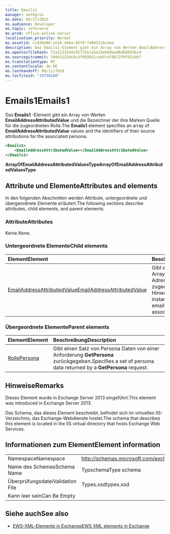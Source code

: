 ```yaml
---
title: Emails1
manager: sethgros
ms.date: 09/17/2015
ms.audience: Developer
ms.topic: reference
ms.prod: office-online-server
localization_priority: Normal
ms.assetid: cc02bd86-c618-446a-92f0-749423cbc4ee
description: Das Emails1-Element gibt ein Array von Werten EmailAddressAttributedValue und die Bezeichner der ihre Marken Quelle für die zugeordneten Rolle.
ms.openlocfilehash: f1a1223244c91731b1a5a1beb9daed6d680d3bc4
ms.sourcegitcommit: 34041125dc8c5f993b21cebfc4f8b72f0fd2cb6f
ms.translationtype: MT
ms.contentlocale: de-DE
ms.lasthandoff: 06/11/2018
ms.locfileid: "19758180"
---
```

# <a name="emails1"></a><span data-ttu-id="b485a-103">Emails1</span><span class="sxs-lookup"><span data-stu-id="b485a-103">Emails1</span></span>

<span data-ttu-id="b485a-104">Das **Emails1** -Element gibt ein Array von Werten **EmailAddressAttributedValue** und die Bezeichner der ihre Marken Quelle für die zugeordneten Rolle.</span><span class="sxs-lookup"><span data-stu-id="b485a-104">The **Emails1** element specifies an array of **EmailAddressAttributedValue** values and the identifiers of their source attributions for the associated persona.</span></span> 
  
```XML
<Emails1>
    <EmailAddressAttributedValue></EmailAddressAttributedValue>
</Emails1>
```

 <span data-ttu-id="b485a-105">**ArrayOfEmailAddressAttributedValuesType**</span><span class="sxs-lookup"><span data-stu-id="b485a-105">**ArrayOfEmailAddressAttributedValuesType**</span></span>
## <a name="attributes-and-elements"></a><span data-ttu-id="b485a-106">Attribute und Elemente</span><span class="sxs-lookup"><span data-stu-id="b485a-106">Attributes and elements</span></span>

<span data-ttu-id="b485a-107">In den folgenden Abschnitten werden Attribute, untergeordnete und übergeordnete Elemente erläutert.</span><span class="sxs-lookup"><span data-stu-id="b485a-107">The following sections describe attributes, child elements, and parent elements.</span></span>
  
### <a name="attributes"></a><span data-ttu-id="b485a-108">Attribute</span><span class="sxs-lookup"><span data-stu-id="b485a-108">Attributes</span></span>

<span data-ttu-id="b485a-109">Keine.</span><span class="sxs-lookup"><span data-stu-id="b485a-109">None.</span></span>
  
### <a name="child-elements"></a><span data-ttu-id="b485a-110">Untergeordnete Elemente</span><span class="sxs-lookup"><span data-stu-id="b485a-110">Child elements</span></span>

|<span data-ttu-id="b485a-111">**Element**</span><span class="sxs-lookup"><span data-stu-id="b485a-111">**Element**</span></span>|<span data-ttu-id="b485a-112">**Beschreibung**</span><span class="sxs-lookup"><span data-stu-id="b485a-112">**Description**</span></span>|
|:-----|:-----|
|[<span data-ttu-id="b485a-113">EmailAddressAttributedValue</span><span class="sxs-lookup"><span data-stu-id="b485a-113">EmailAddressAttributedValue</span></span>](emailaddressattributedvalue.md) <br/> |<span data-ttu-id="b485a-114">Gibt eine Instanz eines Arrays von e-Mail-Adressen und deren zugeordneten Hinweise.</span><span class="sxs-lookup"><span data-stu-id="b485a-114">Specifies an instance of an array of email addresses and their associated attributions.</span></span>  <br/> |
   
### <a name="parent-elements"></a><span data-ttu-id="b485a-115">Übergeordnete Elemente</span><span class="sxs-lookup"><span data-stu-id="b485a-115">Parent elements</span></span>

|<span data-ttu-id="b485a-116">**Element**</span><span class="sxs-lookup"><span data-stu-id="b485a-116">**Element**</span></span>|<span data-ttu-id="b485a-117">**Beschreibung**</span><span class="sxs-lookup"><span data-stu-id="b485a-117">**Description**</span></span>|
|:-----|:-----|
|[<span data-ttu-id="b485a-118">Rolle</span><span class="sxs-lookup"><span data-stu-id="b485a-118">Persona</span></span>](persona.md) <br/> |<span data-ttu-id="b485a-119">Gibt einen Satz von Persona Daten von einer Anforderung **GetPersona** zurückgegeben.</span><span class="sxs-lookup"><span data-stu-id="b485a-119">Specifies a set of persona data returned by a **GetPersona** request.</span></span>  <br/> |
   
## <a name="remarks"></a><span data-ttu-id="b485a-120">Hinweise</span><span class="sxs-lookup"><span data-stu-id="b485a-120">Remarks</span></span>

<span data-ttu-id="b485a-121">Dieses Element wurde in Exchange Server 2013 eingeführt.</span><span class="sxs-lookup"><span data-stu-id="b485a-121">This element was introduced in Exchange Server 2013.</span></span>
  
<span data-ttu-id="b485a-122">Das Schema, das dieses Element beschreibt, befindet sich im virtuellen IIS-Verzeichnis, das Exchange-Webdienste hostet.</span><span class="sxs-lookup"><span data-stu-id="b485a-122">The schema that describes this element is located in the IIS virtual directory that hosts Exchange Web Services.</span></span>
  
## <a name="element-information"></a><span data-ttu-id="b485a-123">Informationen zum Element</span><span class="sxs-lookup"><span data-stu-id="b485a-123">Element information</span></span>

|||
|:-----|:-----|
|<span data-ttu-id="b485a-124">Namespace</span><span class="sxs-lookup"><span data-stu-id="b485a-124">Namespace</span></span>  <br/> |http://schemas.microsoft.com/exchange/services/2006/types  <br/> |
|<span data-ttu-id="b485a-125">Name des Schemas</span><span class="sxs-lookup"><span data-stu-id="b485a-125">Schema Name</span></span>  <br/> |<span data-ttu-id="b485a-126">Typschema</span><span class="sxs-lookup"><span data-stu-id="b485a-126">Type schema</span></span>  <br/> |
|<span data-ttu-id="b485a-127">Überprüfungsdatei</span><span class="sxs-lookup"><span data-stu-id="b485a-127">Validation File</span></span>  <br/> |<span data-ttu-id="b485a-128">Types.xsd</span><span class="sxs-lookup"><span data-stu-id="b485a-128">types.xsd</span></span>  <br/> |
|<span data-ttu-id="b485a-129">Kann leer sein</span><span class="sxs-lookup"><span data-stu-id="b485a-129">Can Be Empty</span></span>  <br/> ||
   
## <a name="see-also"></a><span data-ttu-id="b485a-130">Siehe auch</span><span class="sxs-lookup"><span data-stu-id="b485a-130">See also</span></span>



- [<span data-ttu-id="b485a-131">EWS-XML-Elemente in Exchange</span><span class="sxs-lookup"><span data-stu-id="b485a-131">EWS XML elements in Exchange</span></span>](ews-xml-elements-in-exchange.md)

